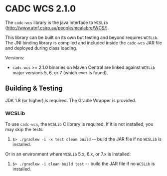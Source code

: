 # CADC WCS 2.1.0

The `cadc-wcs` library is the java interface to `WCSLib` (http://www.atnf.csiro.au/people/mcalabre/WCS/).

This library can be built on its own but testing and beyond requires `WCSLib`. The JNI binding library is
compiled and included inside the `cadc-wcs` JAR file and deployed during class loading.

Versions: 
- `cadc-wcs` >= 2.1.0 binaries on Maven Central are linked against `WCSLib` major versions 5, 6, or 7 (which ever is found). 

## Building & Testing

JDK 1.8 (or higher) is required.  The Gradle Wrapper is provided.

### WCSLib

To use `cadc-wcs`, the `WCSLib` C library is required.  If it is not installed, you may skip the tests:

 1. `$> ./gradlew -i -x test clean build` -- build the JAR file if no `WCSLib` is installed.

Or in an environment where `WCSLib` 5.x, 6.x, or 7.x is installed:

 1. `$> ./gradlew -i clean build test` -- build the JAR file if no `WCSLib` is installed.
